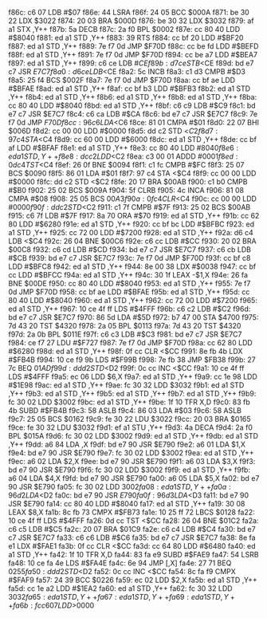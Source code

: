 f86c: c6 07        LDB    #$07
f86e: 44           LSRA
f86f: 24 05        BCC    $000A
f871: be 30 22     LDX    $3022
f874: 20 03        BRA    $000D
f876: be 30 32     LDX    $3032
f879: af a1        STX    ,Y++
f87b: 5a           DECB
f87c: 2a f0        BPL    $0002
f87e: cc 80 40     LDD    #$8040
f881: ed a1        STD    ,Y++
f883: 39           RTS
f884: cc bf 20     LDD    #$BF20
f887: ed a1        STD    ,Y++
f889: 7e f7 0d     JMP    $F70D
f88c: cc be fd     LDD    #$BEFD
f88f: ed a1        STD    ,Y++
f891: 7e f7 0d     JMP    $F70D
f894: cc be a7     LDD    #$BEA7
f897: ed a1        STD    ,Y++
f899: c6 ce        LDB    #$CE
f89b: d7 ce        STB    <$CE
f89d: bd e7 c7     JSR    $E7C7
f8a0: d6 ce        LDB    <$CE
f8a2: 5c           INCB
f8a3: c1 d3        CMPB   #$D3
f8a5: 25 f4        BCS    $002F
f8a7: 7e f7 0d     JMP    $F70D
f8aa: cc bf ae     LDD    #$BFAE
f8ad: ed a1        STD    ,Y++
f8af: cc bf b3     LDD    #$BFB3
f8b2: ed a1        STD    ,Y++
f8b4: ed a1        STD    ,Y++
f8b6: ed a1        STD    ,Y++
f8b8: ed a1        STD    ,Y++
f8ba: cc 80 40     LDD    #$8040
f8bd: ed a1        STD    ,Y++
f8bf: c6 c9        LDB    #$C9
f8c1: bd e7 c7     JSR    $E7C7
f8c4: c6 ca        LDB    #$CA
f8c6: bd e7 c7     JSR    $E7C7
f8c9: 7e f7 0d     JMP    $F70D
f8cc: 96 c6        LDA    <$C6
f8ce: 81 01        CMPA   #$01
f8d0: 22 07        BHI    $006D
f8d2: cc 00 00     LDD    #$0000
f8d5: dd c2        STD    <$C2
f8d7: 97 c4        STA    <$C4
f8d9: cc 60 00     LDD    #$6000
f8dc: ed a1        STD    ,Y++
f8de: cc bf af     LDD    #$BFAF
f8e1: ed a1        STD    ,Y++
f8e3: cc 80 40     LDD    #$8040
f8e6: ed a1        STD    ,Y++
f8e8: dc c2        LDD    <$C2
f8ea: c3 00 01     ADDD   #$0001
f8ed: 0d c4        TST    <$C4
f8ef: 26 0f        BNE    $0094
f8f1: c1 fc        CMPB   #$FC
f8f3: 25 07        BCS    $0090
f8f5: 86 01        LDA    #$01
f8f7: 97 c4        STA    <$C4
f8f9: cc 00 00     LDD    #$0000
f8fc: dd c2        STD    <$C2
f8fe: 20 17        BRA    $00AB
f900: c1 b0        CMPB   #$B0
f902: 25 02        BCS    $009A
f904: 5f           CLRB
f905: 4c           INCA
f906: 81 08        CMPA   #$08
f908: 25 05        BCS    $00A3
f90a: 0f c4        CLR    <$C4
f90c: cc 00 00     LDD    #$0000
f90f: dd c2        STD    <$C2
f911: c1 7f        CMPB   #$7F
f913: 25 02        BCS    $00AB
f915: c6 7f        LDB    #$7F
f917: 8a 70        ORA    #$70
f919: ed a1        STD    ,Y++
f91b: cc 62 80     LDD    #$6280
f91e: ed a1        STD    ,Y++
f920: cc bf bc     LDD    #$BFBC
f923: ed a1        STD    ,Y++
f925: cc 72 00     LDD    #$7200
f928: ed a1        STD    ,Y++
f92a: d6 c4        LDB    <$C4
f92c: 26 04        BNE    $00C6
f92e: c6 cc        LDB    #$CC
f930: 20 02        BRA    $00C8
f932: c6 cd        LDB    #$CD
f934: bd e7 c7     JSR    $E7C7
f937: c6 cb        LDB    #$CB
f939: bd e7 c7     JSR    $E7C7
f93c: 7e f7 0d     JMP    $F70D
f93f: cc bf c8     LDD    #$BFC8
f942: ed a1        STD    ,Y++
f944: 8e 00 38     LDX    #$0038
f947: cc bf cc     LDD    #$BFCC
f94a: ed a1        STD    ,Y++
f94c: 30 1f        LEAX   -$1,X
f94e: 26 fa        BNE    $00DE
f950: cc 80 40     LDD    #$8040
f953: ed a1        STD    ,Y++
f955: 7e f7 0d     JMP    $F70D
f958: cc bf ae     LDD    #$BFAE
f95b: ed a1        STD    ,Y++
f95d: cc 80 40     LDD    #$8040
f960: ed a1        STD    ,Y++
f962: cc 72 00     LDD    #$7200
f965: ed a1        STD    ,Y++
f967: 10 ce 4f ff  LDS    #$4FFF
f96b: c6 c2        LDB    #$C2
f96d: bd e7 c7     JSR    $E7C7
f970: 86 5d        LDA    #$5D
f972: b7 47 00     STA    $4700
f975: 7d 43 20     TST    $4320
f978: 2a 05        BPL    $0113
f97a: 7d 43 20     TST    $4320
f97d: 2a 0b        BPL    $011E
f97f: c6 c3        LDB    #$C3
f981: bd e7 c7     JSR    $E7C7
f984: ce f7 27     LDU    #$F727
f987: 7e f7 0d     JMP    $F70D
f98a: cc 62 80     LDD    #$6280
f98d: ed a1        STD    ,Y++
f98f: 0f cc        CLR    <$CC
f991: 8e fb 4b     LDX    #$FB4B
f994: 10 ce f9 9b  LDS    #$F99B
f998: 7e fb 38     JMP    $FB38
f99b: 27 7c        BEQ    $01AD
f99d: dd d2        STD    <$D2
f99f: 0c cc        INC    <$CC
f9a1: 10 ce 4f ff  LDS    #$4FFF
f9a5: ec 06        LDD    $6,X
f9a7: ed a1        STD    ,Y++
f9a9: cc 1e 98     LDD    #$1E98
f9ac: ed a1        STD    ,Y++
f9ae: fc 30 32     LDD    $3032
f9b1: ed a1        STD    ,Y++
f9b3: ed a1        STD    ,Y++
f9b5: ed a1        STD    ,Y++
f9b7: ed a1        STD    ,Y++
f9b9: fc 30 02     LDD    $3002
f9bc: ed a1        STD    ,Y++
f9be: 1f 10        TFR    X,D
f9c0: 83 fb 4b     SUBD   #$FB4B
f9c3: 58           ASLB
f9c4: 86 03        LDA    #$03
f9c6: 58           ASLB
f9c7: 25 05        BCS    $0162
f9c9: fe 30 22     LDU    $3022
f9cc: 20 03        BRA    $0165
f9ce: fe 30 32     LDU    $3032
f9d1: ef a1        STU    ,Y++
f9d3: 4a           DECA
f9d4: 2a f0        BPL    $015A
f9d6: fc 30 02     LDD    $3002
f9d9: ed a1        STD    ,Y++
f9db: ed a1        STD    ,Y++
f9dd: a6 84        LDA    ,X
f9df: bd e7 90     JSR    $E790
f9e2: a6 01        LDA    $1,X
f9e4: bd e7 90     JSR    $E790
f9e7: fc 30 02     LDD    $3002
f9ea: ed a1        STD    ,Y++
f9ec: a6 02        LDA    $2,X
f9ee: bd e7 90     JSR    $E790
f9f1: a6 03        LDA    $3,X
f9f3: bd e7 90     JSR    $E790
f9f6: fc 30 02     LDD    $3002
f9f9: ed a1        STD    ,Y++
f9fb: a6 04        LDA    $4,X
f9fd: bd e7 90     JSR    $E790
fa00: a6 05        LDA    $5,X
fa02: bd e7 90     JSR    $E790
fa05: fc 30 02     LDD    $3002
fa08: ed a1        STD    ,Y++
fa0a: 96 d2        LDA    <$D2
fa0c: bd e7 90     JSR    $E790
fa0f: 96 d3        LDA    <$D3
fa11: bd e7 90     JSR    $E790
fa14: cc 80 40     LDD    #$8040
fa17: ed a1        STD    ,Y++
fa19: 30 08        LEAX   $8,X
fa1b: 8c fb 73     CMPX   #$FB73
fa1e: 10 25 ff 72  LBCS   $0128
fa22: 10 ce 4f ff  LDS    #$4FFF
fa26: 0d cc        TST    <$CC
fa28: 26 04        BNE    $01C2
fa2a: c6 c5        LDB    #$C5
fa2c: 20 07        BRA    $01C9
fa2e: c6 c4        LDB    #$C4
fa30: bd e7 c7     JSR    $E7C7
fa33: c6 c6        LDB    #$C6
fa35: bd e7 c7     JSR    $E7C7
fa38: 8e fa e1     LDX    #$FAE1
fa3b: 0f cc        CLR    <$CC
fa3d: cc 64 80     LDD    #$6480
fa40: ed a1        STD    ,Y++
fa42: 1f 10        TFR    X,D
fa44: 83 fa e9     SUBD   #$FAE9
fa47: 54           LSRB
fa48: 10 ce fa 4e  LDS    #$FA4E
fa4c: 6e 94        JMP    [,X]
fa4e: 27 71        BEQ    $0255
fa50: dd d2        STD    <$D2
fa52: 0c cc        INC    <$CC
fa54: 8c fa f9     CMPX   #$FAF9
fa57: 24 39        BCC    $0226
fa59: ec 02        LDD    $2,X
fa5b: ed a1        STD    ,Y++
fa5d: cc 1e a2     LDD    #$1EA2
fa60: ed a1        STD    ,Y++
fa62: fc 30 32     LDD    $3032
fa65: ed a1        STD    ,Y++
fa67: ed a1        STD    ,Y++
fa69: ed a1        STD    ,Y++
fa6b: fc c6 07     LDD    >$0000

